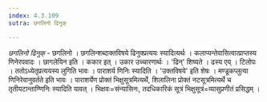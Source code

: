```yaml
---
index: 4.3.109
sutra: छगलिनो ढिनुक्

---
```

_छगलिनो ढिनुक्_ - छगलिनो । छगलिन्शब्दाक्तविषये ढिनुक्प्रत्ययः स्यादित्यर्थः । कलाप्यन्तेवासित्वात्प्राप्तस्य णिनेरपवादः । छागलेयिन इति । ककार इत् । उकार उच्चारणार्थः । 'ढिन्' शिष्यते । ढस्य एय् । टिलोपः । ततोऽध्येतृप्रत्ययस्य लुगिति भावः । पाराशर्य णिनिः स्यादिति । 'उक्तविषये' इति शेषः । मण्डूकप्लुत्या णिनिरेवानुवर्तते इति भावः । पाराशर्येण प्रोक्तं भिक्षुसूत्रमित्यर्थे, शिलालिना प्रोक्तं नटसूत्रमित्यर्थे च तृतीयटान्ताण्णिनिः स्यादिति यावत् । भिक्षवः=संन्यासिनः, तदधिकारिकं सूत्रं भिक्षुसूत्रं=व्यासुप्रणीतं प्रसिद्धम् ।
